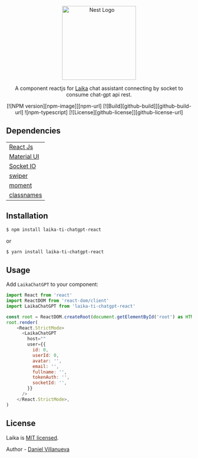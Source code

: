 <p align="center">
  <a href="http://nestjs.com/" target="blank"><img src="https://laikamascotas.cl/logos/laika-logo-white.svg" width="200" alt="Nest Logo" /></a>
</p>

  <p align="center">A component reactjs for <a href="http://laika.com.co" target="_blank">Laika</a> chat assistant connecting by socket to consume chat-gpt api rest.</p>
    <p align="center">
[![NPM version][npm-image]][npm-url]
[![Build][github-build]][github-build-url]
![npm-typescript]
[![License][github-license]][github-license-url]
</p>

## Dependencies

|  |
| ------ |
| [React Js](https://react.dev/) |
| [Material UI](https://mui.com/) |
| [Socket IO](https://socket.io/) |
| [swiper](https://swiperjs.com/react) |
| [moment](https://momentjs.com/) |
| [classnames](https://github.com/JedWatson/classnames#readme) |


## Installation

```bash
$ npm install laika-ti-chatgpt-react
```
or
```bash
$ yarn install laika-ti-chatgpt-react
```

## Usage

Add `LaikaChatGPT` to your component:

```js
import React from 'react'
import ReactDOM from 'react-dom/client'
import LaikaChatGPT from 'laika-ti-chatgpt-react'

const root = ReactDOM.createRoot(document.getElementById('root') as HTMLElement)
root.render(
    <React.StrictMode>
      <LaikaChatGPT
        host=""
        user={{
          id: 0,
          userId: 0,
          avatar: '',
          email: '',
          fullname: '',
          tokenAuth: '',
          socketId: '',
        }}
      />
    </React.StrictMode>,
)
```

## License

Laika is [MIT licensed](LICENSE).

Author - [Daniel Villanueva](jose.villanueva@laika.pet)